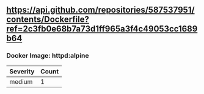 ## https://api.github.com/repositories/587537951/contents/Dockerfile?ref=2c3fb0e68b7a73d1ff965a3f4c49053cc1689b64

### Docker Image: httpd:alpine
| Severity | Count |
|----------|-------|
| medium | 1 |